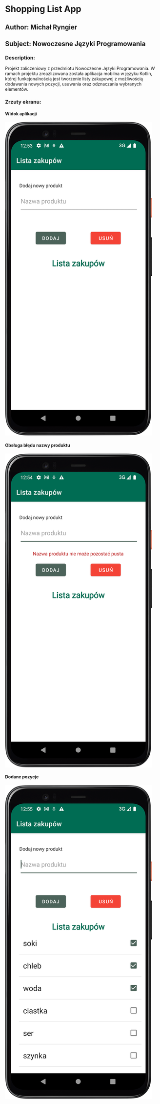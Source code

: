 # Shopping List App
## Author: Michał Ryngier
## Subject: Nowoczesne Języki Programowania

### Description:

Projekt zaliczeniowy z przedmiotu Nowoczesne Języki Programowania. W ramach projektu zreazlizowana została aplikacja mobilna w języku Kotlin, której funkcjonalnością jest tworzenie listy zakupowej z możliwością dodawania nowych pozycji, usuwania oraz odznaczania wybranych elementów.


### Zrzuty ekranu:
#### Widok aplikacji
<img src="app/screenshoots/Screenshot_20230611_125417.png" alt="Widok aplikacji"/>

#### Obsługa błędu nazwy produktu
<img src="app/screenshoots/Screenshot_20230611_125449.png" alt="Widok aplikacji"/>

#### Dodane pozycje
<img src="app/screenshoots/Screenshot_20230611_125547.png" alt="Widok aplikacji"/>